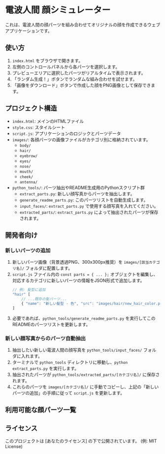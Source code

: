 # 電波人間 顔シミュレーター

これは、電波人間の顔パーツを組み合わせてオリジナルの顔を作成できるウェブアプリケーションです。

## 使い方

1.  `index.html` をブラウザで開きます。
2.  左側のコントロールパネルから各パーツを選択します。
3.  プレビューエリアに選択したパーツがリアルタイムで表示されます。
4.  「ランダム生成！」ボタンでランダムな組み合わせを試せます。
5.  「画像をダウンロード」ボタンで作成した顔をPNG画像として保存できます。

## プロジェクト構造

-   `index.html`: メインのHTMLファイル
-   `style.css`: スタイルシート
-   `script.js`: アプリケーションのロジックとパーツデータ
-   `images/`: 各顔パーツの画像ファイルがカテゴリ別に格納されています。
    -   `body/`
    -   `hair/`
    -   `eyebrow/`
    -   `eyes/`
    -   `nose/`
    -   `mouth/`
    -   `cheek/`
    -   `antenna/`
-   `python_tools/`: パーツ抽出やREADME生成用のPythonスクリプト群
    -   `extract_parts.py`: 新しい顔写真からパーツを抽出します。
    -   `generate_readme_parts.py`: このパーツリストを自動生成します。
    -   `input_faces/`: `extract_parts.py` で使用する顔写真を入れてください。
    -   `extracted_parts/`: `extract_parts.py` によって抽出されたパーツが保存されます。

## 開発者向け

### 新しいパーツの追加

1.  新しいパーツ画像（背景透過PNG、300x300px推奨）を `images/[該当カテゴリ名]/` フォルダに配置します。
2.  `script.js` ファイル内の `const parts = { ... };` オブジェクトを編集し、対応するカテゴリに新しいパーツの情報をJSON形式で追加します。
    ```javascript
    // 例: 髪型に追加
    "hair" [
        // ...既存の髪パーツ...
        { "name": "新しい髪型 - 色", "src": "images/hair/new_hair_color.png" }
    ]
    ```
3.  必要であれば、`python_tools/generate_readme_parts.py` を実行してこのREADMEのパーツリストを更新します。

### 新しい顔写真からのパーツ自動抽出

1.  抽出したい新しい電波人間の顔写真を `python_tools/input_faces/` フォルダに入れます。
2.  ターミナルで `python_tools` ディレクトリに移動し、`python extract_parts.py` を実行します。
3.  抽出されたパーツが `python_tools/extracted_parts/[カテゴリ名]/` に保存されます。
4.  これらのパーツを `images/[カテゴリ名]/` に手動でコピーし、上記の「新しいパーツの追加」の手順に従って `script.js` を更新します。

<!-- PARTS_LIST_START -->
## 利用可能な顔パーツ一覧
<!-- このセクションは generate_readme_parts.py によって自動更新されます -->
<!-- PARTS_LIST_END -->

## ライセンス

このプロジェクトは [あなたのライセンス] の下で公開されています。 (例: MIT License)